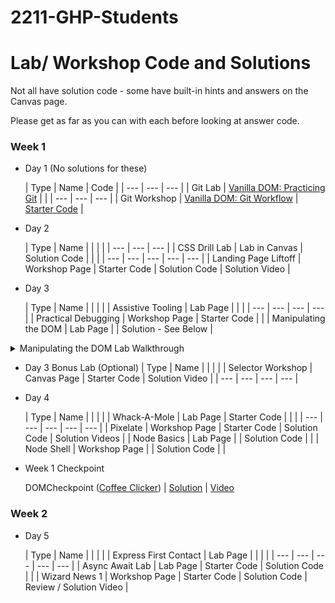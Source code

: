 # 2211-GHP-Students

# Lab/ Workshop Code and Solutions

Not all have solution code - some have built-in hints and answers on the Canvas page.

Please get as far as you can with each before looking at answer code.

### Week 1

- Day 1 (No solutions for these)
    
    | Type | Name | Code |
       | --- | --- | --- |
    | Git Lab | [Vanilla DOM: Practicing Git](https://fullstack.instructure.com/courses/448/pages/practicing-git-lab?module_item_id=127631) |  |
    | --- | --- | --- |
    | Git Workshop | [Vanilla DOM: Git Workflow](https://fullstack.instructure.com/courses/448/pages/git-workflow-workshop?module_item_id=127632) | [Starter Code](https://github.com/FullstackAcademy/PairExercise.GitWorkflow/blob/main/single-item-page.html) |
- Day 2
    
    | Type | Name |  |  |  |
       | --- | --- | --- |
    | CSS Drill Lab | Lab in Canvas | Solution Code |  |  |
    | --- | --- | --- | --- | --- |
    |  Landing Page Liftoff | Workshop Page | Starter Code | Solution Code | Solution Video |
- Day 3
    
    | Type | Name |  |  |  |
    | Assistive Tooling | Lab Page |  |  |
    | --- | --- | --- | --- |
    | Practical Debugging | Workshop Page | Starter Code |  |
    | Manipulating the DOM | Lab Page |  | Solution - See Below |
       
<details>
<summary>Manipulating the DOM Lab Walkthrough</summary>

  // To be run in console @ [https://en.wikipedia.org/wiki/Document_Object_Model](https://en.wikipedia.org/wiki/Document_Object_Model)
        
        /*
        I use the elements tab to find the main title of the article:
        <h1 id="firstHeading" class="firstHeading">Document Object Model</h1>
        which I select and style like this:
        */
        const mainTitle = document.querySelector("#firstHeading"); // Using the id.
        mainTitle.style.color = "red"; // The text is now red!
        
        /*
        Extra Challenges
        */
        
        // -----------------------------------------------------
        
        // Turn every <p> node's text green
        const allParagraphElements = document.querySelectorAll("p"); // Select all <p>.
        const asArray = Array.from(allParagraphElements); // Turn that array-like object in to a REAL array.
        asArray.forEach(pElement => { // Loop through ...
        pElement.style.color = "green"; // ... update the inline CSS style for each element to have color:green;
        });
        
        // -----------------------------------------------------
        
        // Change every <a> node so that it will link to the page for Star Wars.
        const allLinkElements = Array.from(document.querySelectorAll("a")); // Combining some steps from previous example.
        allLinkElements.forEach(a => {
        a.href = "[https://en.wikipedia.org/wiki/Star_Wars](https://en.wikipedia.org/wiki/Star_Wars)"; // Setting the "href" attribute of each <a>.
        });
        
        // -----------------------------------------------------
        
        // Make the page much cuter by replacing the main picture in the article with a picture of a puppy.
        
        // This image does not have its own ID or class, so this is the most reliable way of selecting I could find.
        // There is a <td> element it has as a parent that has the class .infobox-image,
        // I use that and ask for the <img> element found as a descendant.
        const mainImage = document.querySelector(".infobox-image img");
        // Update the <img src> attribute.
        mainImage.src = "[https://learndotresources.s3.amazonaws.com/workshop/5a7b63826759b0000495a518/dom-cody.png](https://learndotresources.s3.amazonaws.com/workshop/5a7b63826759b0000495a518/dom-cody.png)";
        
        // -----------------------------------------------------
        
        /*
        Extra challenging!
        
        Write a function that will search the DOM tree recursively for all instances of the term "DOM",
        and replace it with the term "KITTEN".
        
        - /
        
        // This recursive function will first be called with the body element/node of the page, and recursive visit child nodes.
        const replaceTextAndLookAtChildren = (domNode) => {

        // While not an element, text nodes on the page are tree nodes that contain the text content of an element.
        // For example: <h1>Hi!</h1> is actually not just one node, but two: the h1, and a childNode with the name "#text" that contains "Hi!"
        // This strategy may be confusing, but is the easiest what I can make sure that I'm only updating text, and not other attributes,
        // like href's on links. This would be an issue when using .innerHTML.
        if (domNode.nodeName === "#text") {
            domNode.textContent = domNode.textContent.replaceAll("DOM", "Kitten");
        }
        
        // After seeing if this node is a text node and possibly updating its content,
        // I access the child nodes of this node with .childNodes and then turn it into an array.
        const thisElementsChildNodes = Array.from(domNode.childNodes);
        
        thisElementsChildNodes.forEach(childNode => { // I loop over that array ...
            replaceTextAndLookAtChildren(childNode); // ... and recursively call this function, which allows me to traverse the whole tree.
        });
        
        };
        
        // I start my recursive traversal at the top node of the visual page, and let the recursive calls eventually visit every node on the page.
        replaceTextAndLookAtChildren(document.body);
</details>
        
 - Day 3 Bonus Lab (Optional)
    | Type | Name |  |  |  |
    | Selector Workshop | Canvas Page | Starter Code | Solution Video |
    | --- | --- | --- | --- |
    
    
- Day 4
    
    | Type | Name |  |  |  |
    | Whack-A-Mole |  Lab Page | Starter Code |  |  |
    | --- | --- | --- | --- | --- |
    | Pixelate | Workshop Page | Starter Code | Solution Code | Solution Videos |
    | Node Basics  | Lab Page |  | Solution Code |  |
    | Node Shell | Workshop Page |  | Solution Code |  |
- Week 1 Checkpoint
    
    DOMCheckpoint ([Coffee Clicker](https://github.com/FullstackAcademy/Checkpoint.DOM)) | [Solution](https://github.com/FullstackAcademy/Checkpoint.DOM.Solution) | [Video](https://youtu.be/3EtAyIhudF0)
    

### Week 2

- Day 5
    
    | Type | Name |  |  |  |
    | Express First Contact | Lab Page |  |  |  |
    | --- | --- | --- | --- | --- |
    | Async Await Lab | Lab Page | Starter Code | Solution Code |  |
    | Wizard News 1 | Workshop Page | Starter Code | Solution Code | Review / Solution Video |

